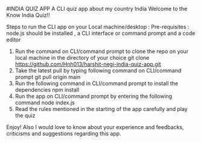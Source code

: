 #INDIA QUIZ APP
A CLI quiz app about my country India
  Welcome to the Know India Quiz!!
  
  Steps to run the CLI app on your Local machine/desktop : 
  Pre-requisites : node.js should be installed , a CLI interface or command prompt and a code editor

  1. Run the command on CLI/command prompt to clone the repo on your local machine in the directory of your choice 
    git clone https://github.com/Hnh013/harshit-negi-india-quiz-app.git
  2. Take the latest pull by typing following command on CLI/command prompt 
    git pull origin main
  3. Run the following command in CLI/command prompt to install the dependencies
    npm install
  4. Run the app on CLI/command prompt by entering the following command
    node index.js
  5. Read the rules mentioned in the starting of the app carefully and play the quiz

  Enjoy!
  Also I would love to know about your experience and feedbacks, criticisms and suggestions regarding this app.

